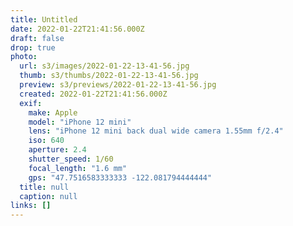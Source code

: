 ```yaml
---
title: Untitled
date: 2022-01-22T21:41:56.000Z
draft: false
drop: true
photo:
  url: s3/images/2022-01-22-13-41-56.jpg
  thumb: s3/thumbs/2022-01-22-13-41-56.jpg
  preview: s3/previews/2022-01-22-13-41-56.jpg
  created: 2022-01-22T21:41:56.000Z
  exif:
    make: Apple
    model: "iPhone 12 mini"
    lens: "iPhone 12 mini back dual wide camera 1.55mm f/2.4"
    iso: 640
    aperture: 2.4
    shutter_speed: 1/60
    focal_length: "1.6 mm"
    gps: "47.7516583333333 -122.081794444444"
  title: null
  caption: null
links: []
---
```

